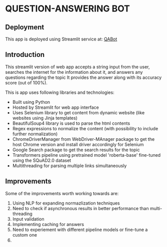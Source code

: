 # QUESTION-ANSWERING BOT

## Deployment

This app is deployed using Streamlit service at: [QABot](https://)

## Introduction

This streamlit version of web app accepts a string input from the user, searches the internet for the information about it, and answers any questions regarding the topic
It provides the answer along with its accuracy score (out of 100%).

This is app uses following libraries and technologies:

- Built using Python
- Hosted by Streamlit for web app interface
- Uses Selenium library to get content from dynamic website (like websites using Jinja templates)
- BeautifulSoup4 library is used to parse the html contents
- Regex expressions to normalize the content (with possibility to include further normalization)
- ChromeDriverManager from WebDriver-MAnager package to get the host Chrome version and install driver accordingly for Selenium
- Google Search package to get the search results for the topic
- Transformers pipeline using pretrained model 'roberta-base' fine-tuned using the SQuAD2.0 dataset
- Multithreading for parsing multiple links simultaneously

## Improvements

Some of the improvements worth working towards are:

1. Using NLP for expanding normazlization techniques
2. Need to check if asynchronous results in better performance than multi-threading
3. Input validation
4. Implementing caching for answers
5. Need to experiement with different pipeline models or fine-tune a custom one
6. 